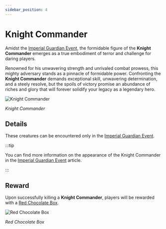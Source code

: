 ```yaml
---
sidebar_position: 4
---
```


# Knight Commander

Amidst the [Imperial Guardian Event](/events/imperial-guardian), the formidable figure of the **Knight Commander** emerges as a true embodiment of terror and challenge for daring players.

Renowned for his unwavering strength and unrivaled combat prowess, this mighty adversary stands as a pinnacle of formidable power. Confronting the **Knight Commander** demands exceptional skill, unwavering determination, and a steely resolve, but the spoils of victory promise an abundance of riches and glory that will forever solidify your legacy as a legendary hero.

![Knight Commander](/img/monsters/special/others/knight-commander.jpg)

_Knight Commander_

## Details

These creatures can be encountered only in the [Imperial Guardian Event](/events/imperial-guardian).

:::tip

You can find more information on the appearance of the Knight Commander in the [Imperial Guardian Event](/events/imperial-guardian) article.

:::

## Reward

Upon successfully killing a **Knight Commander**, players will be rewarded with a [Red Chocolate Box](/items/item-bags/misc/red-chocolate-box).

![Red Chocolate Box](/img/items/item-bags/red-chocolate-box.png)

_Red Chocolate Box_